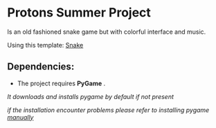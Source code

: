 # Protons Summer Project
Is an old fashioned snake game but with colorful interface and
music.


Using this template:
    [Snake](https://github.com/amrufathy/Snake)

## Dependencies:
* The project requires **PyGame** .


_It downloads and installs pygame by default if not present_

_if the installation encounter problems please refer to installing pygame [manually](https://www.pygame.org/wiki/GettingStarted)_